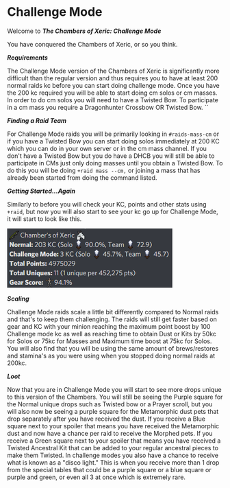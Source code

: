 # Challenge Mode

Welcome to _**The Chambers of Xeric: Challenge Mode**_

You have conquered the Chambers of Xeric, or so you think.  

_**Requirements**_

The Challenge Mode version of the Chambers of Xeric is significantly more difficult than the regular version and thus requires you to have at least 200 normal raids kc before you can start doing challenge mode.  Once you have the 200 kc required you will be able to start doing cm solos or cm masses.  In order to do cm solos you will need to have a Twisted Bow.  To participate in a cm mass you require a Dragonhunter Crossbow OR Twisted Bow.  ``

_**Finding a Raid Team**_

For Challenge Mode raids you will be primarily looking in `#raids-mass-cm` or if you have a Twisted Bow you can start doing solos immediately at 200 KC which you can do in your own server or in the cm mass channel.  If you don't have a Twisted Bow but you do have a DHCB you will still be able to participate in CMs just only doing masses until you obtain a Twisted Bow.  To do this you will be doing `+raid mass --cm,` or joining a mass that has already been started from doing the command listed.

_**Getting Started...Again**_

Similarly to before you will check your KC, points and other stats using `+raid`, but now you will also start to see your kc go up for Challenge Mode, it will start to look like this.

![](../../.gitbook/assets/image%20%281%29.png)

_**Scaling**_

Challenge Mode raids scale a little bit differently compared to Normal raids and that's to keep them challenging.  The raids will still get faster based on gear and KC with your minion reaching the maximum point boost by 100 Challenge mode kc as well as reaching time to obtain Dust or Kits by 50kc for Solos or 75kc for Masses and Maximum time boost at 75kc for Solos.  You will also find that you will be using the same amount of brews/restores and stamina's as you were using when you stopped doing normal raids at 200kc.

_**Loot**_

Now that you are in Challenge Mode you will start to see more drops unique to this version of the Chambers.  You will still be seeing the Purple square for the Normal unique drops such as Twisted bow or a Prayer scroll, but you will also now be seeing a purple square for the Metamorphic dust pets that drop separately after you have received the dust.  If you receive a Blue square next to your spoiler that means you have received the Metamorphic dust and now have a chance per raid to receive the Morphed pets.  If you receive a Green square next to your spoiler that means you have received a Twisted Ancestral Kit that can be added to your regular ancestral pieces to make them Twisted.  In challenge modes you also have a chance to receive what is known as a "disco light."  This is when you receive more than 1 drop from the special tables that could be a purple square or a blue square or purple and green, or even all 3 at once which is extremely rare. 

